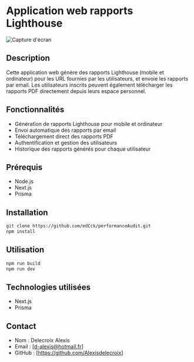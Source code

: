 # Application web rapports Lighthouse

![Capture d'écran](./imgReadme/img1.png)

## Description
Cette application web génère des rapports Lighthouse (mobile et ordinateur) pour les URL fournies par les utilisateurs, et envoie les rapports par email. Les utilisateurs inscrits peuvent également télécharger les rapports PDF directement depuis leurs espace personnel.

## Fonctionnalités
- Génération de rapports Lighthouse pour mobile et ordinateur
- Envoi automatique des rapports par email
- Téléchargement direct des rapports PDF
- Authentification et gestion des utilisateurs
- Historique des rapports générés pour chaque utilisateur

## Prérequis
- Node.js
- Next.js
- Prisma

## Installation
```bash
git clone https://github.com/edCck/performanceAudit.git
npm install
```

## Utilisation
```bash
npm run build
npm run dev
```

## Technologies utilisées
- Next.js
- Prisma

## Contact
- Nom : Delecroix Alexis
- Email : [d-alexis@hotmail.fr]
- GitHub : [https://github.com/Alexisdelecroix]

